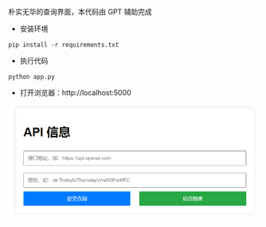 朴实无华的查询界面，本代码由 GPT 辅助完成

- 安装环境

```
pip install -r requirements.txt
```

- 执行代码

```
python app.py
```

- 打开浏览器：http://localhost:5000

![show](show.png)

